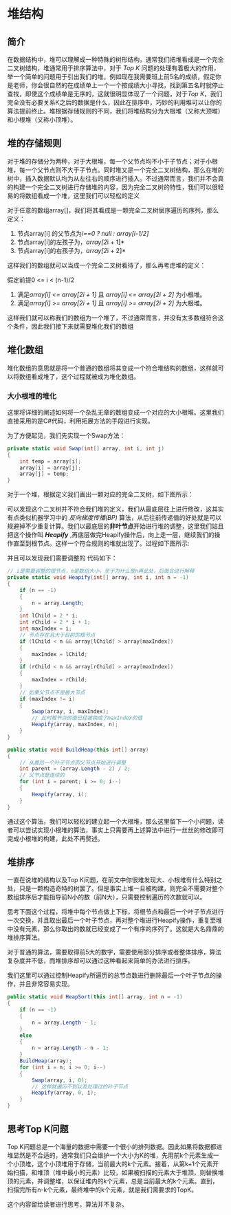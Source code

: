 # 堆结构

## 简介

在数据结构中，堆可以理解成一种特殊的树形结构，通常我们把堆看成是一个完全二叉树结构，堆通常用于排序算法中，对于 *Top K* 问题的处理有着极大的作用，举一个简单的问题用于引出我们的堆，例如现在我需要班上前5名的成绩，假定你是老师，你会很自然的在成绩单上一个一个按成绩大小寻找，找到第五名时就停止查找，即使这个成绩单是无序的，这就很明显体现了一个问题，对于*Top K*，我们完全没有必要关系K之后的数据是什么，因此在排序中，巧妙的利用堆可以让你的算法提前终止。堆根据存储规则的不同，我们将堆结构分为大根堆（又称大顶堆）和小根堆（又称小顶堆）。

## 堆的存储规则

对于堆的存储分为两种，对于大根堆，每一个父节点均不小于子节点；对于小根堆，每一个父节点则不大于子节点。同时堆又是一个完全二叉树结构，那么在堆的树中，插入数据默认均为从左往右的顺序进行插入。不过通常而言，我们并不会真的构建一个完全二叉树进行存储堆的内容，因为完全二叉树的特性，我们可以很轻易的将数组看成一个堆，这里我们可以轻松的定义

对于任意的数组array[]，我们将其看成是一颗完全二叉树层序遍历的序列，那么定义：

1. 节点array[i] 的父节点为*i==0 ? null : array[i-1/2]*
2. 节点array[i]的左孩子为，*array[2*i + 1]*
3. 节点array[i]的右孩子为，*array[2*i + 2]*

这样我们的数组就可以当成一个完全二叉树看待了，那么再考虑堆的定义：

假定前提0 <= i < (n-1)/2

1. 满足*array[i] <= array[2i + 1]* 且 *array[i] <= array[2i + 2]* 为小根堆。
2. 满足*array[i] >= array[2i + 1]* 且 *array[i] >= array[2i + 2]* 为大根堆。

这样我们就可以称我们的数组为一个堆了，不过通常而言，并没有太多数组符合这个条件，因此我们接下来就需要堆化我们的数组

## 堆化数组

堆化数组的意思就是将一个普通的数组将其变成一个符合堆结构的数组，这样就可以将数组看成堆了，这个过程就被成为堆化数组。

### 大小根堆的堆化

这里将详细的阐述如何将一个杂乱无章的数组变成一个对应的大小根堆。这里我们直接采用的是C#代码，利用拓展方法的手段进行实现。

为了方便起见，我们先实现一个Swap方法：

``` C#
private static void Swap(int[] array, int i, int j)
{
    int temp = array[i];
    array[i] = array[j];
    array[j] = temp;
}
```

对于一个堆，根据定义我们画出一颗对应的完全二叉树，如下图所示：

可以发现这个二叉树并不符合我们堆的定义，我们从最底层往上进行修改，这其实有点类似机器学习中的 *反向梯度传播(BP)* 算法，从后往前传递值的好处就是可以规避掉不少重复计算。我们以最底层的**非叶节点**开始进行堆的调整，这里我们姑且把这个操作叫 ***Heapify*** ,再底层做完Heapify操作后，向上走一层，继续我们的操作直至到根节点。这样一个符合规则的堆就出现了。过程如下图所示:

并且可以发现我们需要调整的
代码如下：

``` C#
// i是需要调整的根节点，n是数组大小，至于为什么放n再此处，后面会进行解释
private static void Heapify(int[] array, int i, int n = -1)
{
    if (n == -1)
    {
        n = array.Length;
    }
    int lChild = 2 * i;
    int rChild = 2 * i + 1;
    int maxIndex = i;
    // 节点存在且大于目前的根节点
    if (lChild < n && array[lChild] > array[maxIndex])
    {
        maxIndex = lChild;
    }
    if (rChild < n && array[rChild] > array[maxIndex])
    {
        maxIndex = rChild;
    }
    // 如果父节点不是最大节点
    if (maxIndex != i)
    {
        Swap(array, i, maxIndex);
        // 此时根节点的值已经被换成了maxIndex的值
        Heapify(array, maxIndex, n);
    }
}

public static void BuildHeap(this int[] array)
{
    // 从最后一个叶子节点的父节点开始进行调整
    int parent = (array.Length - 2) / 2;
    // 父节点是连续的
    for (int i = parent; i >= 0; i--)
    {
        Heapify(array, i);
    }
}

```

通过这个算法，我们可以轻松的建立起一个大根堆，那么这里留下一个小问题，读者可以尝试实现小根堆的算法，事实上只需要再上述算法中进行一丝丝的修改即可完成小根堆的构建，此处不再赘述。

## 堆排序

一直在说堆的结构以及Top K问题，在前文中你很难发现大、小根堆有什么特别之处，只是一颗构造奇特的树罢了。但是事实上堆一旦被构建，则完全不需要对整个数组排序后才能指导前N小的数（前N大），只需要控制遍历的次数就可以。

思考下面这个过程，将堆中每个节点做上下标，将根节点和最后一个叶子节点进行一次交换，并且取出最后一个叶子节点，再对整个堆进行Heapify操作，重复至堆中没有元素，那么你取出的数就已经变成了一个有序的序列了。这就是大名鼎鼎的堆排序算法。

对于普通的算法，需要取得前5大的数字，需要使用部分排序或者整体排序，算法复杂度并不低，而堆排序却可以通过这种看起来简单的办法进行排序。

我们这里可以通过控制Heapify所遍历的总节点数进行删除最后一个叶子节点的操作，并且非常容易实现。

``` C#
public static void HeapSort(this int[] array, int n = -1)
{
    if (n == -1)
    {
        n = array.Length - 1;
    }
    else
    {
        n = array.Length - n - 1;
    }
    BuildHeap(array);
    for (int i = n; i >= 0; i--)
    {
        Swap(array, i, 0);
        // 这样就遍历不到以及处理过的叶子节点
        Heapify(array, 0, i);
    }
}
```

## 思考Top K问题

Top K问题总是一个海量的数据中需要一个很小的排列数据。因此如果将数据都进堆显然是不合适的，通常我们只会维护一个大小为K的堆，先用前k个元素生成一个小顶堆，这个小顶堆用于存储，当前最大的k个元素。接着，从第k+1个元素开始扫描，和堆顶（堆中最小的元素）比较，如果被扫描的元素大于堆顶，则替换堆顶的元素，并调整堆，以保证堆内的k个元素，总是当前最大的k个元素。直到，扫描完所有n-k个元素，最终堆中的k个元素，就是我们需要求的TopK。

这个内容留给读者进行思考，算法并不复杂。